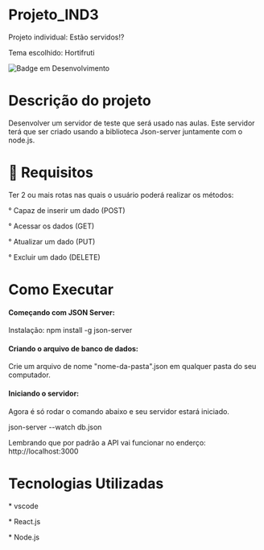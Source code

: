 # Projeto_IND3

<p>Projeto individual: Estão servidos!?</p>
<p>Tema escolhido: Hortifruti</p>

![Badge em Desenvolvimento](http://img.shields.io/static/v1?label=STATUS&message=CONCLUÍDO&color=GREEN&style=for-the-badge)

# Descrição do projeto
<p>Desenvolver um servidor de teste que será usado nas aulas. Este servidor terá que ser criado usando a biblioteca  Json-server juntamente com o node.js.</p>

# :hammer: Requisitos
<p>Ter 2 ou mais rotas nas quais o usuário poderá realizar os métodos:</p>
<p> ° Capaz de inserir um dado (POST)</p>
<p> ° Acessar os dados (GET)</p>
<p> ° Atualizar um dado (PUT)</p>
<p> ° Excluir um dado (DELETE)</p>

# Como Executar
<h4>Começando com JSON Server:</h4>
<p>Instalação: npm install -g json-server</p>

<h4>Criando o arquivo de banco de dados:</h4>
<p>Crie um arquivo de nome "nome-da-pasta".json em qualquer pasta do seu computador.</p>

<h4>Iniciando o servidor:</h4>
<p>Agora é só rodar o comando abaixo e seu servidor estará iniciado. 
<p>json-server --watch db.json<p>
<p>Lembrando que por padrão a API vai funcionar no enderço: http://localhost:3000<p>

# Tecnologias Utilizadas
<p>* vscode</p>
<p>* React.js</p>
<p>* Node.js</p>


